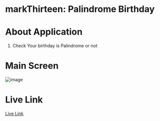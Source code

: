 # markThirteen: Palindrome Birthday

# About Application

1. Check Your birthday is Palindrome or not

# Main Screen

![image](https://res.cloudinary.com/debo7pflq/image/upload/v1662191850/Screenshot_1500_mggsyo.png)

# Live Link

[Live Link]()
